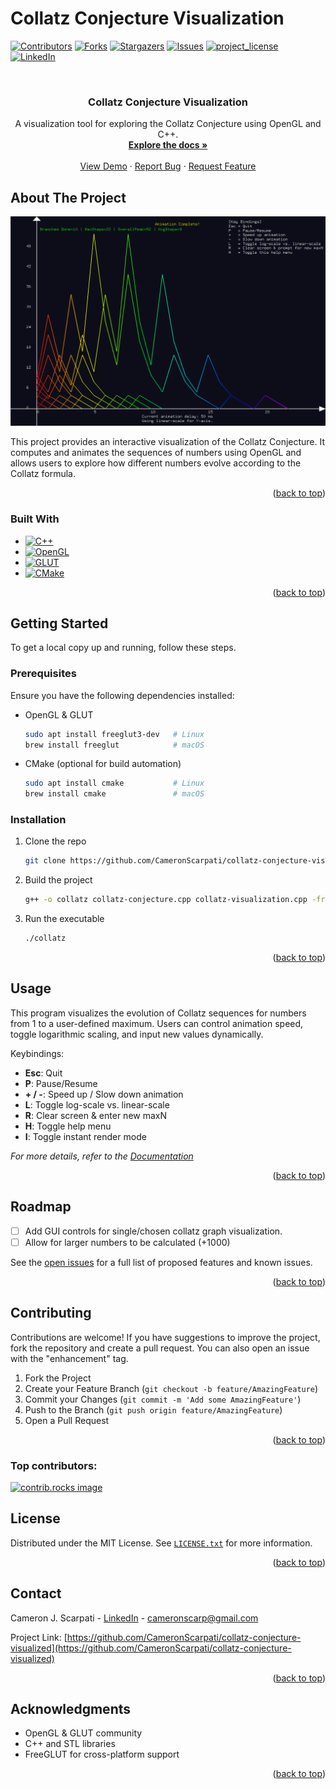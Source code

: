 # Collatz Conjecture Visualization

[![Contributors][contributors-shield]][contributors-url]
[![Forks][forks-shield]][forks-url]
[![Stargazers][stars-shield]][stars-url]
[![Issues][issues-shield]][issues-url]
[![project_license][license-shield]][license-url]
[![LinkedIn][linkedin-shield]][linkedin-url]

<br />
<div align="center">
  <h3 align="center">Collatz Conjecture Visualization</h3>

  <p align="center">
    A visualization tool for exploring the Collatz Conjecture using OpenGL and C++.
    <br />
    <a href="https://github.com/CameronScarpati/collatz-conjecture-visualized"><strong>Explore the docs »</strong></a>
    <br />
    <br />
    <a href="https://github.com/CameronScarpati/collatz-conjecture-visualized">View Demo</a>
    &middot;
    <a href="https://github.com/CameronScarpati/collatz-conjecture-visualized/issues/new?labels=bug&template=bug-report---.md">Report Bug</a>
    &middot;
    <a href="https://github.com/CameronScarpati/collatz-conjecture-visualized/issues/new?labels=enhancement&template=feature-request---.md">Request Feature</a>
  </p>
</div>

## About The Project

![Collatz Conjecture Visualization](images/Collatz%20Conjecture%20Linear%20Scale%20(10%20Branches).png)

This project provides an interactive visualization of the Collatz Conjecture. It computes and animates the sequences of numbers using OpenGL and allows users to explore how different numbers evolve according to the Collatz formula.

<p align="right">(<a href="#readme-top">back to top</a>)</p>

### Built With

* [![C++](https://img.shields.io/badge/C++-00599C?style=for-the-badge&logo=cplusplus&logoColor=white)](https://cplusplus.com/)
* [![OpenGL](https://img.shields.io/badge/OpenGL-5586A4?style=for-the-badge&logo=opengl&logoColor=white)](https://www.opengl.org/)
* [![GLUT](https://img.shields.io/badge/GLUT-FCC624?style=for-the-badge&logo=opengl&logoColor=black)](https://www.opengl.org/resources/libraries/glut/)
* [![CMake](https://img.shields.io/badge/CMake-064F8C?style=for-the-badge&logo=cmake&logoColor=white)](https://cmake.org/)

<p align="right">(<a href="#readme-top">back to top</a>)</p>

## Getting Started

To get a local copy up and running, follow these steps.

### Prerequisites

Ensure you have the following dependencies installed:

* OpenGL & GLUT
  ```sh
  sudo apt install freeglut3-dev   # Linux
  brew install freeglut            # macOS
  ```
* CMake (optional for build automation)
  ```sh
  sudo apt install cmake           # Linux
  brew install cmake               # macOS
  ```

### Installation

1. Clone the repo
   ```sh
   git clone https://github.com/CameronScarpati/collatz-conjecture-visualized.git
   ```
2. Build the project
   ```sh
   g++ -o collatz collatz-conjecture.cpp collatz-visualization.cpp -framework OpenGL -framework GLUT -std=c++17
   ```
3. Run the executable
   ```sh
   ./collatz
   ```

<p align="right">(<a href="#readme-top">back to top</a>)</p>

## Usage

This program visualizes the evolution of Collatz sequences for numbers from 1 to a user-defined maximum. Users can control animation speed, toggle logarithmic scaling, and input new values dynamically.

Keybindings:

- **Esc**: Quit
- **P**: Pause/Resume
- **+ / -**: Speed up / Slow down animation
- **L**: Toggle log-scale vs. linear-scale
- **R**: Clear screen & enter new maxN
- **H**: Toggle help menu
- **I**: Toggle instant render mode

_For more details, refer to the [Documentation](https://example.com)_

<p align="right">(<a href="#readme-top">back to top</a>)</p>

## Roadmap

- [ ] Add GUI controls for single/chosen collatz graph visualization.
- [ ] Allow for larger numbers to be calculated (+1000)

See the [open issues](https://github.com/CameronScarpati/collatz-conjecture-visualized/issues) for a full list of proposed features and known issues.

<p align="right">(<a href="#readme-top">back to top</a>)</p>

## Contributing

Contributions are welcome! If you have suggestions to improve the project, fork the repository and create a pull request. You can also open an issue with the "enhancement" tag.

1. Fork the Project
2. Create your Feature Branch (`git checkout -b feature/AmazingFeature`)
3. Commit your Changes (`git commit -m 'Add some AmazingFeature'`)
4. Push to the Branch (`git push origin feature/AmazingFeature`)
5. Open a Pull Request

<p align="right">(<a href="#readme-top">back to top</a>)</p>

### Top contributors:

<a href="https://github.com/CameronScarpati/collatz-conjecture-visualized/graphs/contributors">
  <img src="https://contrib.rocks/image?repo=CameronScarpati/collatz-conjecture-visualized" alt="contrib.rocks image" />
</a>

## License

Distributed under the MIT License. See [`LICENSE.txt`](LICENSE.txt) for more information.

<p align="right">(<a href="#readme-top">back to top</a>)</p>

## Contact

Cameron J. Scarpati - [LinkedIn](https://linkedin.com/in/cameron-scarpati) - cameronscarp@gmail.com

Project Link: [https://github.com/CameronScarpati/collatz-conjecture-visualized](https://github.com/CameronScarpati/collatz-conjecture-visualized)

<p align="right">(<a href="#readme-top">back to top</a>)</p>

## Acknowledgments

* OpenGL & GLUT community
* C++ and STL libraries
* FreeGLUT for cross-platform support

<p align="right">(<a href="#readme-top">back to top</a>)</p>

<!-- MARKDOWN LINKS & IMAGES -->
[contributors-shield]: https://img.shields.io/github/contributors/CameronScarpati/collatz-conjecture-visualized.svg?style=for-the-badge
[contributors-url]: https://github.com/CameronScarpati/collatz-conjecture-visualized/graphs/contributors
[forks-shield]: https://img.shields.io/github/forks/CameronScarpati/collatz-conjecture-visualized.svg?style=for-the-badge
[forks-url]: https://github.com/CameronScarpati/collatz-conjecture-visualized/network/members
[stars-shield]: https://img.shields.io/github/stars/CameronScarpati/collatz-conjecture-visualized.svg?style=for-the-badge
[stars-url]: https://github.com/CameronScarpati/collatz-conjecture-visualized/stargazers
[issues-shield]: https://img.shields.io/github/issues/CameronScarpati/collatz-conjecture-visualized.svg?style=for-the-badge
[issues-url]: https://github.com/CameronScarpati/collatz-conjecture-visualized/issues
[license-shield]: https://img.shields.io/github/license/CameronScarpati/collatz-conjecture-visualized.svg?style=for-the-badge
[license-url]: https://github.com/CameronScarpati/collatz-conjecture-visualized/blob/master/LICENSE.txt
[linkedin-shield]: https://img.shields.io/badge/-LinkedIn-black.svg?style=for-the-badge&logo=linkedin&colorB=555
[linkedin-url]: https://linkedin.com/in/cameron-scarpati
